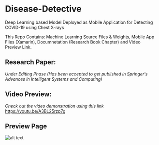 # Disease-Detective
Deep Learning based Model Deployed as Mobile Application for Detecting COVID-19 using Chest X-rays

This Repo Contains: Machine Learning Source Files & Weights, Mobile App Files (Xamarin), Documnetation (Research Book Chapter) and Video Preview Link. 

## Research Paper: 
*Under Editing Phase*
*(Has been accepted to get published in Springer's Advances in Intelligent Systems and Computing)*

## Video Preview:
 *Check out the video demonstration using this link* 
 https://youtu.be/A3BL25rzp7g

## Preview Page
![alt text](https://github.com/vedantbahel/Disease-Detective/blob/master/src/Cover.jpeg)
